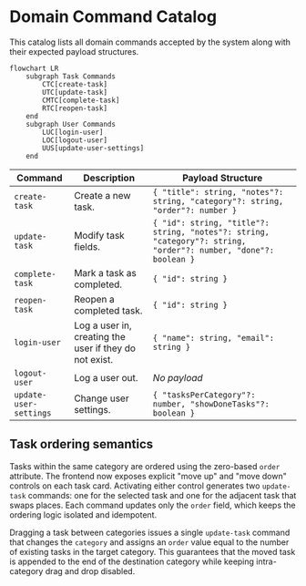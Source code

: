 # Domain Command Catalog

This catalog lists all domain commands accepted by the system along with their expected payload structures.

```mermaid
flowchart LR
    subgraph Task Commands
        CTC[create-task]
        UTC[update-task]
        CMTC[complete-task]
        RTC[reopen-task]
    end
    subgraph User Commands
        LUC[login-user]
        LOC[logout-user]
        UUS[update-user-settings]
    end
```

| Command | Description | Payload Structure |
|---------|-------------|------------------|
| `create-task` | Create a new task. | `{ "title": string, "notes"?: string, "category"?: string, "order"?: number }` |
| `update-task` | Modify task fields. | `{ "id": string, "title"?: string, "notes"?: string, "category"?: string, "order"?: number, "done"?: boolean }` |
| `complete-task` | Mark a task as completed. | `{ "id": string }` |
| `reopen-task` | Reopen a completed task. | `{ "id": string }` |
| `login-user` | Log a user in, creating the user if they do not exist. | `{ "name": string, "email": string }` |
| `logout-user` | Log a user out. | _No payload_ |
| `update-user-settings` | Change user settings. | `{ "tasksPerCategory"?: number, "showDoneTasks"?: boolean }` |

## Task ordering semantics

Tasks within the same category are ordered using the zero-based `order` attribute. The frontend now exposes explicit "move up"
and "move down" controls on each task card. Activating either control generates two `update-task` commands: one for the
selected task and one for the adjacent task that swaps places. Each command updates only the `order` field, which keeps the
ordering logic isolated and idempotent.

Dragging a task between categories issues a single `update-task` command that changes the `category` and assigns an `order`
value equal to the number of existing tasks in the target category. This guarantees that the moved task is appended to the end
of the destination category while keeping intra-category drag and drop disabled.
